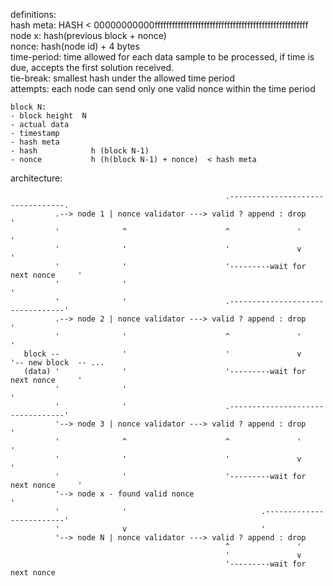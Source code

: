 definitions:  
    hash meta: HASH < 00000000000fffffffffffffffffffffffffffffffffffffffffffffffffffff  
    node x: hash(previous block + nonce)  
    nonce: hash(node id) + 4 bytes  
    time-period: time allowed for each data sample to be processed, if time is due, accepts the first solution received.  
    tie-break: smallest hash under the allowed time period  
    attempts: each node can send only one valid nonce within the time period  

    block N:  
    - block height  N  
    - actual data     
    - timestamp   
    - hash meta   
    - hash            h (block N-1)  
    - nonce           h (h(block N-1) + nonce)  < hash meta  

architecture:  
```
                                                .---------------------------------.  
          .--> node 1 | nonce validator ---> valid ? append : drop                '  
          '              ^                      ^               '                 '  
          '              '                      '               v                 '  
          '              '                      '---------wait for next nonce     '  
          '              '                                                        '  
          '              '                      .---------------------------------'  
          .--> node 2 | nonce validator ---> valid ? append : drop                '  
          '              '                      ^               '                 '  
   block --              '                      '               v                 '-- new block  -- ...  
   (data) '              '                      '---------wait for next nonce     '  
          '              '                                                        '  
          '              '                      .---------------------------------'  
          '--> node 3 | nonce validator ---> valid ? append : drop                '  
          '              ^                      ^               '                 '  
          '              '                      '               v                 '  
          '              '                      '---------wait for next nonce     '  
          '--> node x - found valid nonce                                         '  
          '              '                              .-------------------------'  
          '              v                              '               
          '--> node N | nonce validator ---> valid ? append : drop      
                                                ^               '  
                                                '               v  
                                                '---------wait for next nonce  
```
